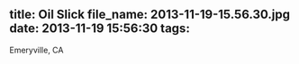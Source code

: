 title: Oil Slick
file_name: 2013-11-19-15.56.30.jpg
date: 2013-11-19 15:56:30
tags:
---

Emeryville, CA
